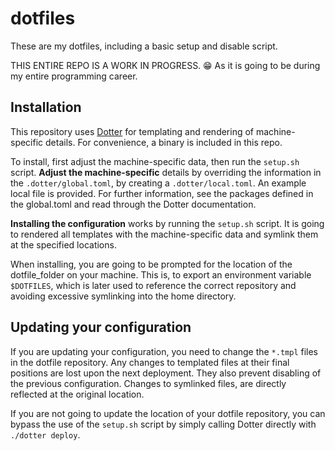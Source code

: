 # dotfiles
These are my dotfiles, including a basic setup and disable script.


THIS ENTIRE REPO IS A WORK IN PROGRESS. 😁
As it is going to be during my entire programming career.

## Installation
This repository uses [Dotter](https://github.com/SuperCuber/dotter) for templating and rendering of machine-specific details.
For convenience, a binary is included in this repo.

To install, first adjust the machine-specific data, then run the `setup.sh` script.
**Adjust the machine-specific** details by overriding the information in the `.dotter/global.toml`, by creating a `.dotter/local.toml`.
An example local file is provided. For further information, see the packages defined in the global.toml and read through the Dotter documentation.


**Installing the configuration** works by running the `setup.sh` script.
It is going to rendered all templates with the machine-specific data and symlink them at the specified locations.

When installing, you are going to be prompted for the location of the dotfile_folder on your machine.
This is, to export an environment variable `$DOTFILES`, which is later used to reference the correct repository and avoiding excessive symlinking into the home directory.

## Updating your configuration
If you are updating your configuration, you need to change the `*.tmpl` files in the dotfile repository.
Any changes to templated files at their final positions are lost upon the next deployment.
They also prevent disabling of the previous configuration.
Changes to symlinked files, are directly reflected at the original location.


If you are not going to update the location of your dotfile repository, you can bypass the use of the `setup.sh` script by simply calling Dotter directly with `./dotter deploy`.
